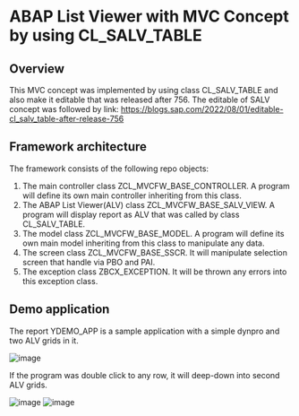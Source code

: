 # ABAP List Viewer with MVC Concept by using CL_SALV_TABLE 
## Overview
This MVC concept was implemented by using class CL_SALV_TABLE and also make it editable that was released after 756. The editable of SALV concept was followed by link: https://blogs.sap.com/2022/08/01/editable-cl_salv_table-after-release-756

## Framework architecture
The framework consists of the following repo objects:
  1. The main controller class ZCL_MVCFW_BASE_CONTROLLER. A program will define its own main controller inheriting from this class.
  2. The ABAP List Viewer(ALV) class ZCL_MVCFW_BASE_SALV_VIEW. A program will display report as ALV that was called by class CL_SALV_TABLE.
  3. The model class ZCL_MVCFW_BASE_MODEL. A program will define its own main model inheriting from this class to manipulate any data.
  4. The screen class ZCL_MVCFW_BASE_SSCR. It will manipulate selection screen that handle via PBO and PAI.  
  5. The exception class ZBCX_EXCEPTION. It will be thrown any errors into this exception class.

## Demo application

The report YDEMO_APP is a sample application with a simple dynpro and two ALV grids in it.

![image](https://user-images.githubusercontent.com/57941447/200183813-4b2f9699-4a11-494a-9dd1-7c0e754c7304.png)

If the program was double click to any row, it will deep-down into second ALV grids. 

![image](https://user-images.githubusercontent.com/57941447/200185986-353b7912-4894-4f08-a73b-dffae2ae6e99.png)
![image](https://user-images.githubusercontent.com/57941447/200185956-66ded94b-48d2-4cd3-a9d5-067e001a2e7e.png)
